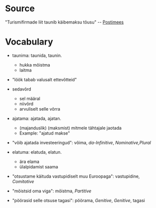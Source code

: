 # Source

"Turismifirmade liit taunib käibemaksu tõusu" -- [Postimees][1]

[1]: http://majandus24.postimees.ee/3157331/turismifirmade-liit-taunib-kaibemaksu-tousu

# Vocabulary

- taunima: taunida, taunin.
  - hukka mõistma
  - laitma

- "löök tabab valusalt ettevõtteid"

- sedavõrd
  - sel määral
  - niivõrd
  - arvuliselt selle võrra

- ajatama: ajatada, ajatan.
  - (majanduslik) (maksmist) mitmele tähtajale jaotada
  - Example: "ajatud makse"

- "võib ajatada investeeringud": võima, *da-Infinitive*, *Nominative,Plural*

- elatuma: elatuda, elatun.
  - ära elama
  - ülalpidamist saama

- "otsustame käituda vastupidiselt muu Euroopaga": vastupidine, *Comitative*

- "mõistsid oma viga": mõistma, *Partitive*

- "pöörasid selle otsuse tagasi": pöörama, *Genitive*, *Genitive*, tagasi


